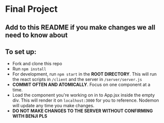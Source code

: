 # Final Project

## Add to this README if you make changes we all need to know about

## To set up:
- Fork and clone this repo
- Run `npm install`
- For development, run `npm start` in the **ROOT DIRECTORY**. This will run the react scripts in `/client` and the server in `/server/server.js`
- **COMMIT OFTEN AND ATOMICALLY**. Focus on one component at a time. 
- Load the component you're working on in to App.jsx inside the empty div. This will render it on `localhost:3000` for you to reference. Nodemon will update any time you make changes.
- **DO NOT MAKE CHANGES TO THE SERVER WITHOUT CONFIRMING WITH BENJI PLS**